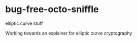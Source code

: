 # bug-free-octo-sniffle
elliptic curve stuff

Working towards an explainer for elliptic curve cryptography
